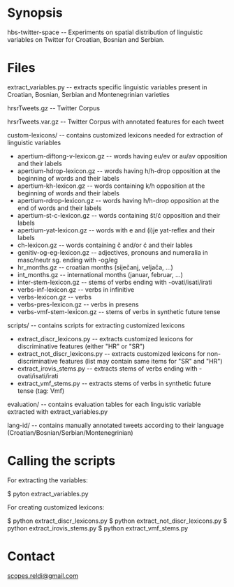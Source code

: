 Synopsis
====

hbs-twitter-space -- Experiments on spatial distribution of linguistic variables on 
Twitter for Croatian, Bosnian and Serbian. 


Files
====

extract_variables.py -- extracts specific linguistic variables present in Croatian, Bosnian, Serbian and Montenegrinian varieties

hrsrTweets.gz -- Twitter Corpus

hrsrTweets.var.gz -- Twitter Corpus with annotated features for each tweet

custom-lexicons/ -- contains customized lexicons needed for extraction of linguistic variables

* apertium-diftong-v-lexicon.gz -- words having eu/ev or au/av opposition and their labels
* apertium-hdrop-lexicon.gz -- words having h/h-drop opposition at the beginning of words and their labels
* apertium-kh-lexicon.gz -- words containing k/h opposition at the beginning of words and their labels
* apertium-rdrop-lexicon.gz -- words having h/h-drop opposition at the end of words and their labels
* apertium-st-c-lexicon.gz -- words containing št/ć opposition and their labels
* apertium-yat-lexicon.gz -- words with e and (i)je yat-reflex and their labels
* ch-lexicon.gz -- words containing č and/or ć and their lables
* genitiv-og-eg-lexicon.gz -- adjectives, pronouns and numeralia in masc/neutr sg. ending with -og/eg
* hr_months.gz -- croatian months (siječanj, veljača, ...)
* int_months.gz -- international months (januar, februar, ...)
* inter-stem-lexicon.gz -- stems of verbs ending with -ovati/isati/irati
* verbs-inf-lexicon.gz -- verbs in infinitive
* verbs-lexicon.gz -- verbs
* verbs-pres-lexicon.gz -- verbs in presens
* verbs-vmf-stem-lexicon.gz -- stems of verbs in synthetic future tense


scripts/ -- contains scripts for extracting customized lexicons

* extract_discr_lexicons.py -- extracts customized lexicons for discriminative features (either "HR" or "SR")
* extract_not_discr_lexicons.py -- extracts customized lexicons for non-discriminative features (list may contain same items for "SR" and "HR")
* extract_irovis_stems.py -- extracts stems of verbs ending with -ovati/isati/irati
* extract_vmf_stems.py -- extracts stems of verbs in synthetic future tense (tag: Vmf)

evaluation/ -- contains evaluation tables for each linguistic variable extracted with extract_variables.py

lang-id/ -- contains manually annotated tweets according to their language (Croatian/Bosnian/Serbian/Montenegrinian)


Calling the scripts
====

For extracting the variables:

$ pyton extract_variables.py

For creating customized lexicons:

$ python extract_discr_lexicons.py
$ python extract_not_discr_lexicons.py
$ python extract_irovis_stems.py
$ python extract_vmf_stems.py


Contact
====

scopes.reldi@gmail.com




